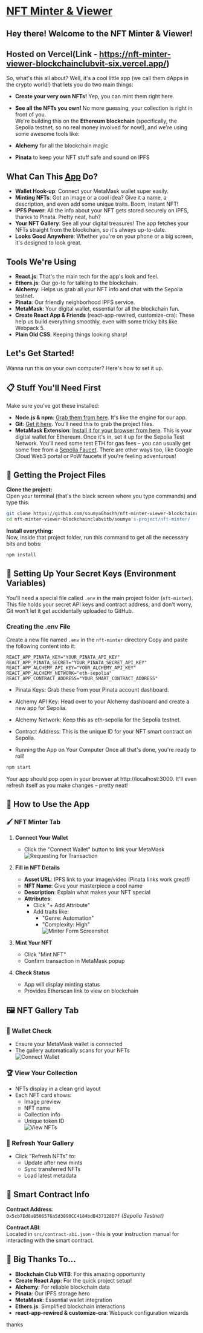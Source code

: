 # [NFT Minter & Viewer](https://nft-minter-viewer-blockchainclubvit-six.vercel.app/)

## Hey there! Welcome to the NFT Minter & Viewer!  
## Hosted on Vercel(Link - https://nft-minter-viewer-blockchainclubvit-six.vercel.app/)

So, what's this all about? Well, it's a cool little app (we call them dApps in the crypto world!) that lets you do two main things:
- **Create your very own NFTs!** Yep, you can mint them right here.  
- **See all the NFTs you own!** No more guessing, your collection is right in front of you.  
We're building this on the **Ethereum blockchain** (specifically, the Sepolia testnet, so no real money involved for now!), and we're using some awesome tools like:  

- **Alchemy** for all the blockchain magic  
- **Pinata** to keep your NFT stuff safe and sound on IPFS  

## What Can This [App](https://nft-minter-viewer-blockchainclubvit-six.vercel.app/) Do?

- **Wallet Hook-up**: Connect your MetaMask wallet super easily.  
- **Minting NFTs**: Got an image or a cool idea? Give it a name, a description, and even add some unique traits. Boom, instant NFT!  
- **IPFS Power**: All the info about your NFT gets stored securely on IPFS, thanks to Pinata. Pretty neat, huh?  
- **Your NFT Gallery**: See all your digital treasures! The app fetches your NFTs straight from the blockchain, so it's always up-to-date.  
- **Looks Good Anywhere**: Whether you're on your phone or a big screen, it's designed to look great.  

## Tools We're Using

- **React.js**: That's the main tech for the app's look and feel.  
- **Ethers.js**: Our go-to for talking to the blockchain.  
- **Alchemy**: Helps us grab all your NFT info and chat with the Sepolia testnet.  
- **Pinata**: Our friendly neighborhood IPFS service.  
- **MetaMask**: Your digital wallet, essential for all the blockchain fun.  
- **Create React App & Friends** (react-app-rewired, customize-cra): These help us build everything smoothly, even with some tricky bits like Webpack 5.  
- **Plain Old CSS**: Keeping things looking sharp!  

## Let's Get Started!

Wanna run this on your own computer? Here's how to set it up.

## 📋 Stuff You'll Need First

Make sure you've got these installed:

- **Node.js & npm**: [Grab them from here](https://nodejs.org/). It's like the engine for our app.  
- **Git**: [Get it here](https://git-scm.com/). You'll need this to grab the project files.  
- **MetaMask Extension**: [Install it for your browser from here](https://metamask.io/). This is your digital wallet for Ethereum. Once it's in, set it up for the Sepolia Test Network. You'll need some test ETH for gas fees – you can usually get some free from a [Sepolia Faucet](https://sepoliafaucet.com/). There are other ways too, like Google Cloud Web3 portal or PoW faucets if you're feeling adventurous!

## 📂 Getting the Project Files

**Clone the project:**  
Open your terminal (that's the black screen where you type commands) and type this:

```bash
git clone https://github.com/soumyaGhoshh/nft-minter-viewer-blockchainclubvitb.git
cd nft-minter-viewer-blockchainclubvitb/soumya's-project/nft-minter/
```

**Install everything:**  
Now, inside that project folder, run this command to get all the necessary bits and bobs:
```bash
npm install
```
## 🔑 Setting Up Your Secret Keys (Environment Variables)

You'll need a special file called `.env` in the main project folder (`nft-minter`). This file holds your secret API keys and contract address, and don't worry, Git won't let it get accidentally uploaded to GitHub.

### Creating the .env File
 Create a new file named `.env` in the `nft-minter` directory
 Copy and paste the following content into it:
```env
REACT_APP_PINATA_KEY="YOUR_PINATA_API_KEY"
REACT_APP_PINATA_SECRET="YOUR_PINATA_SECRET_API_KEY"
REACT_APP_ALCHEMY_API_KEY="YOUR_ALCHEMY_API_KEY"
REACT_APP_ALCHEMY_NETWORK="eth-sepolia"
REACT_APP_CONTRACT_ADDRESS="YOUR_SMART_CONTRACT_ADDRESS"
```

- Pinata Keys: Grab these from your Pinata account dashboard.

- Alchemy API Key: Head over to your Alchemy dashboard and create a new app for Sepolia.

- Alchemy Network: Keep this as eth-sepolia for the Sepolia testnet.

- Contract Address: This is the unique ID for your NFT smart contract on Sepolia.

- Running the App on Your Computer
Once all that's done, you're ready to roll!
```bash
npm start
```

Your app should pop open in your browser at http://localhost:3000. It'll even refresh itself as you make changes – pretty neat!

## 📱 How to Use the App

### 🖌️ NFT Minter Tab

1. **Connect Your Wallet**  
   - Click the "Connect Wallet" button to link your MetaMask  
   ![Requesting for Transaction](images/TransactionRequest.png "MetaMask transaction Request")

2. **Fill in NFT Details**  
   - **Asset URL**: IPFS link to your image/video (Pinata links work great!)  
   - **NFT Name**: Give your masterpiece a cool name  
   - **Description**: Explain what makes your NFT special  
   - **Attributes**:  
     - Click "+ Add Attribute"  
     - Add traits like:  
       - "Genre: Automation"  
       - "Complexity: High"  
     ![Minter Form Screenshot](images/NFTminter.png "NFT Minter form with details and attributes")

3. **Mint Your NFT**  
   - Click "Mint NFT"  
   - Confirm transaction in MetaMask popup  

4. **Check Status**  
   - App will display minting status  
   - Provides Etherscan link to view on blockchain  

## 🖼️ NFT Gallery Tab

### 🔌 Wallet Check
- Ensure your MetaMask wallet is connected  
- The gallery automatically scans for your NFTs  
![Connect Wallet](images/ConnnectWallet.png "NFT Gallery before wallet connection")

### 🏆 View Your Collection
- NFTs display in a clean grid layout  
- Each NFT card shows:  
  - Image preview  
  - NFT name  
  - Collection info  
  - Unique token ID  
![View NFTs](images/NFTviewer.png "Your collection of NFTs")


### 🔄 Refresh Your Gallery
- Click "Refresh NFTs" to:  
  - Update after new mints  
  - Sync transferred NFTs  
  - Load latest metadata

## 📜 Smart Contract Info

**Contract Address**:  
`0x5cb7Ed8aB506576a5d3890CC4184bdB437128D7f` *(Sepolia Testnet)*  

**Contract ABI**:  
Located in `src/contract-abi.json` - this is your instruction manual for interacting with the smart contract.

## 🙏 Big Thanks To...

- **Blockchain Club VITB**: For this amazing opportunity
- **Create React App**: For the quick project setup!  
- **Alchemy**: For reliable blockchain data  
- **Pinata**: Our IPFS storage hero  
- **MetaMask**: Essential wallet integration  
- **Ethers.js**: Simplified blockchain interactions  
- **react-app-rewired & customize-cra**: Webpack configuration wizards  

thanks